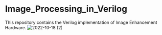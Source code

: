 # Image_Processing_in_Verilog
This repository contains the Verilog implementation of Image Enhancement Hardware. 
![2022-10-18 (2)](https://user-images.githubusercontent.com/76448256/196283170-8b131f6c-e7d0-4571-9e72-341c67fb8654.png)

